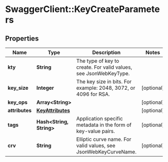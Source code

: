 # SwaggerClient::KeyCreateParameters

## Properties
Name | Type | Description | Notes
------------ | ------------- | ------------- | -------------
**kty** | **String** | The type of key to create. For valid values, see JsonWebKeyType. | 
**key_size** | **Integer** | The key size in bits. For example: 2048, 3072, or 4096 for RSA. | [optional] 
**key_ops** | **Array&lt;String&gt;** |  | [optional] 
**attributes** | [**KeyAttributes**](KeyAttributes.md) |  | [optional] 
**tags** | **Hash&lt;String, String&gt;** | Application specific metadata in the form of key-value pairs. | [optional] 
**crv** | **String** | Elliptic curve name. For valid values, see JsonWebKeyCurveName. | [optional] 


